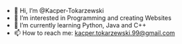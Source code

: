 - 👋 Hi, I’m @Kacper-Tokarzewski
- 👀 I’m interested in Programming and creating Websites
- 🌱 I’m currently learning Python, Java and C++
- 📫 How to reach me: 
  kacper.tokarzewski.99@gmail.com
